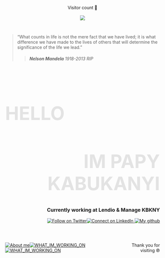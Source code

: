 <p align="right" style="text-align:center">
  Visitor count  🙌<br><br>
  <img src="https://profile-counter.glitch.me/papykabukanyi/count.svg" />
</p>

<br>

>“What counts in life is not the mere fact that we have lived; it is what difference we have made to the lives of others that will determine the significance of the life we lead.”
>> <h6><strong>Nelson Mandela</strong> <em>1918-2013 RIP</em></h6>

<br>
<h1 align="Left" style="color:gray;font-weight:700;font-size:60px;opacity: 0.20;">HELLO</h1>
<h1 align="right" style="color:gray;font-weight:700;font-size:60px;opacity: 0.20;">IM PAPY KABUKANYI</h1>

<div align="right">
<h3>Currently working at Lendio & Manage KBKNY</h1>
</div>


<div align="right">



  <a href="">[![Follow on Twitter](https://img.shields.io/badge/Twitter-FFF?style=for-the-badge&logo=twitter&logoColor=black)](https://twitter.com/kbkny)</a><a href="">[![Connect on LinkedIn](https://img.shields.io/badge/LinkedIn-FFF?style=for-the-badge&logo=linkedin&logoColor=black
)](https://www.linkedin.com/in/papykabukanyi/)</a><a href=""> [![My github](https://img.shields.io/badge/GitHub-FFF?style=for-the-badge&logo=github&logoColor=black)](https://github.com/papykabukanyi)</a>
</div>
<br>
<br>

<div style="display:flex; justify-content:space-between;">


<a href="">[![About me](https://img.shields.io/badge/ABOUT_ME-000?style=for-the-badge&logo=&logoColor=black)](/assets/pages/aboutme.md)</a><a href="">[![WHAT_IM_WORKING_ON](https://img.shields.io/badge/WHAT_IM_WORKING_ON-000?style=for-the-badge&logo=&logoColor=black)](PATH)</a><a href="">[![WHAT_IM_WORKING_ON](https://img.shields.io/badge/WHAT_NEXT-000?style=for-the-badge&logo=&logoColor=black)](PATH)</a>
<p align="right">Thank you for visiting ℗
</p>
</div>